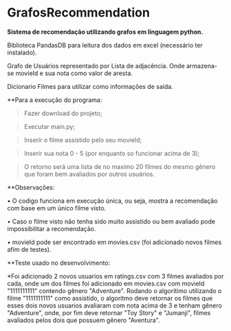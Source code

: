# GrafosRecommendation
**Sistema de recomendação utilizando grafos em linguagem python.**

Biblioteca PandasDB para leitura dos dados em excel (necessário ter instalado).

Grafo de Usuários representado por Lista de adjacência. Onde armazena-se movieId e sua nota como valor de aresta.

Dicionario Filmes para utilizar como informações de saída.

**Para a execução do programa:

> Fazer download do projeto;

> Executar main.py;

> Inserir o filme assistido pelo seu movieId; 

> Inserir sua nota 0 - 5 (por enquanto so funcionar acima de 3);

> O retorno será uma lista de no maximo 20 filmes do mesmo gênero que foram bem avaliados por outros usuários.

**Observações:

• O codigo funciona em execução única, ou seja, mostra a recomendação com base em um único filme visto. 

• Caso o filme visto não tenha sido muito assistido ou bem avaliado pode impossibilitar a recomendação.

• movieId pode ser encontrado em movies.csv (foi adicionado novos filmes afim de testes).

**Teste usado no desenvolvimento:

*Foi adicionado 2 novos usuarios em ratings.csv com 3 filmes avaliados por cada, onde um dos filmes foi adicionado em movies.csv com movieId "1111111111" contendo gênero "Adventure". Rodando o algorítimo utilizando o filme "1111111111" como assistido, o algoritmo deve retornar os filmes que esses dois novos usuarios avaliaram com nota acima de 3 e tenham gênero "Adventure", onde, por fim deve retornar "Toy Story" e "Jumanji", filmes avaliados pelos dois que possuem gênero "Aventura".
